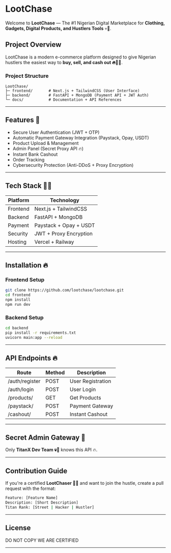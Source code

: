 # LootChase

Welcome to **LootChase** — The #1 Nigerian Digital Marketplace for **Clothing, Gadgets, Digital Products, and Hustlers Tools** 💀🚨.

## Project Overview
LootChase is a modern e-commerce platform designed to give Nigerian hustlers the easiest way to **buy, sell, and cash out 🔥💪🏽**.

### Project Structure
```
LootChase/
├─ frontend/       # Next.js + TailwindCSS (User Interface)
├─ backend/        # FastAPI + MongoDB (Payment API + JWT Auth)
└─ docs/           # Documentation + API References
```

---

## Features 🚨
- Secure User Authentication (JWT + OTP)
- Automatic Payment Gateway Integration (Paystack, Opay, USDT)
- Product Upload & Management
- Admin Panel (Secret Proxy API 🔥)
- Instant Bank Cashout
- Order Tracking
- Cybersecurity Protection (Anti-DDoS + Proxy Encryption)

---

## Tech Stack 💪🏽
| Platform   | Technology     |
|------------|--------------|
| Frontend   | Next.js + TailwindCSS |
| Backend    | FastAPI + MongoDB |
| Payment    | Paystack + Opay + USDT |
| Security   | JWT + Proxy Encryption |
| Hosting    | Vercel + Railway |

---

## Installation 🔥
### Frontend Setup
```bash
git clone https://github.com/lootchase/lootchase.git
cd frontend
npm install
npm run dev
```

### Backend Setup
```bash
cd backend
pip install -r requirements.txt
uvicorn main:app --reload
```

---

## API Endpoints 🔥
| Route               | Method | Description       |
|-------------------|-------|---------------|
| /auth/register    | POST  | User Registration |
| /auth/login       | POST  | User Login       |
| /products/        | GET   | Get Products    |
| /paystack/        | POST  | Payment Gateway  |
| /cashout/         | POST  | Instant Cashout |

---

## Secret Admin Gateway 🔐
Only **TitanX Dev Team 💀🚨** knows this API 🔥.

---

## Contribution Guide
If you're a certified **LootChaser 💪🏽** and want to join the hustle, create a pull request with the format:
```bash
Feature: [Feature Name]
Description: [Short Description]
Titan Rank: [Street | Hacker | Hustler]
```

---

## License
DO NOT COPY WE ARE CERTIFIED

---

